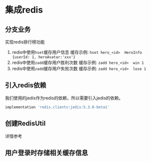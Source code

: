 # 集成redis

## 分支业务

实现redis排行榜功能
1. redis中使用`hset`缓存用户信息
缓存示例: `hset hero_<id>  HeroInfo {userId: 1, heroAvatar:'xxx'}`
2. redis中使用`zadd`缓存用户胜利次数
缓存示例: `zadd hero_<id>  win 1`
3. redis中使用`zadd`缓存用户失败次数
缓存示例: `zadd hero_<id>  lose 1`



## 引入redis依赖
我们使用的jedis作为redis的依赖，所以需要引入jedis的依赖。

```groovy
implementation 'redis.clients:jedis:5.3.0-beta1'
```

## 创建RedisUtil
详情参考 <RedisUtil>

## 用户登录时存储相关缓存信息